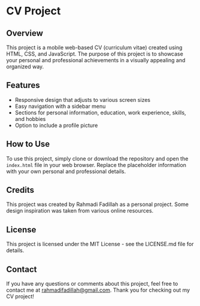 # CV Project

## Overview

This project is a mobile web-based CV (curriculum vitae) created using HTML, CSS, and JavaScript. The purpose of this project is to showcase your personal and professional achievements in a visually appealing and organized way.

## Features

- Responsive design that adjusts to various screen sizes
- Easy navigation with a sidebar menu
- Sections for personal information, education, work experience, skills, and hobbies
- Option to include a profile picture

## How to Use

To use this project, simply clone or download the repository and open the `index.html` file in your web browser. Replace the placeholder information with your own personal and professional details.

## Credits

This project was created by Rahmadi Fadillah as a personal project. Some design inspiration was taken from various online resources.

## License

This project is licensed under the MIT License - see the LICENSE.md file for details.

## Contact

If you have any questions or comments about this project, feel free to contact me at rahmadifadillah@gmail.com. Thank you for checking out my CV project!
